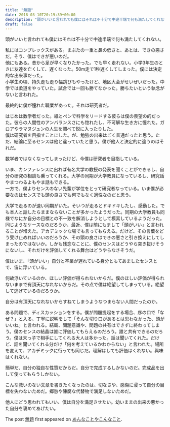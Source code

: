 ```yaml
---
title: "無題"
date: 2018-03-10T20:19:39+00:00
description: "頭がいいと言われても僕にはそれは不十分で中途半端で何も満たしてくれない。 私にはコンプレックスがある。まぶたの一重と鼻の低さと、あとは、できの悪さだ。そう、僕はできが悪いのだ。 他にもある。昔から足が早くなりたかった。で ..."
draft: false
---
```


頭がいいと言われても僕にはそれは不十分で中途半端で何も満たしてくれない。

私にはコンプレックスがある。まぶたの一重と鼻の低さと、あとは、できの悪さだ。そう、僕はできが悪いのだ。  
他にもある。昔から足が早くなりたかった。でも早く走れない。小学3年生のときに友達を亡くして、遅くなった。50m走で1秒遅くしてしまった。僕には決定的な出来事だった。  
小学生の頃、持久走も走り幅跳びもやったけど、地区大会がせいぜいだった。中学では柔道をやっていた。試合では一回も勝てなかった。勝ちたいという執念がないと言われた。

最終的に僕が憧れた職業があった。それは研究者だ。

はじめは数学者だった。紙とペンで科学をリードする彼らは僕の羨望の的だった。彼らの人間性のアンバランスさにも惚れたし、不可解な生き方に憧れた。ガロアやラマヌジュンの人生を調べて悦に入ったりした。  
僕は研究者を目指すことにした。が、勉強の出来はごく普通だったと思う。ただ、結論に至るセンスは他と違っていたと思う。僕が他人と決定的に違うのはそれだ。

数学者ではなくなってしまったけど、今僕は研究者を目指している。

いま、カンファレンスに出れば有名大学の教授の発表を聞くことができるし、自分の研究の相談も乗ってくれる。大学の同期が大学教員になっているし、研究話やまつわるよもやま話もできる。  
一方で、僕よりセンスのない先輩が学位をとって研究者なっている。いま僕が必要なのはセンスでも頭の良さでも何でもなく適性なのだと思う。

大学で走るのが速い同期がいた。そいつが走るとドキドキしたし、感動した。でも本人と話したらままならないことが多かったようだった。同期の大学教員も同様でなにか自分の目標との不一致を解消しようとして模索しているようだった。同じようなケースなのだろうか、最近、僕は前にもまして「頭がいい」と言われることが増えた。アカデミックな場でも言ってもらえる。だけど、その言葉をどう受け止めればいいのだろうか、その頭の良さはできの悪さと引き換えにしてしまったのではないか。しかも残念なことに、僕のセンスはどうやら突き抜けそうにないし、それだけを評価してくれる舞台はどうやらなさそうだ。

僕はいま、「頭がいい」自分と卒業が遅れている身分ともてあましたセンスとで、宙に浮いている。

何故浮いているのか、ほしい評価が得られないからだ。僕のほしい評価が得られないままで有頂天になれないからだ。その点で僕は絶望してしまっている。絶望して逃げているのだろうか。

自分は有頂天になれないからすねてしまうようなつまらない人間だったのか。

ある問題で、ディスカッションをする。僕が問題提起をする場合、序の口で「なぜ？」と入る、丁寧に説明をして「そんな切り口があるとは思わなかった、頭がいいね」と言われる。結局、問題意識や、問題の共有はできずに終わってしまう。僕のセンスの結晶は誰に評価してもらえるのだろう。誰と共有できるのだろう。僕は末っ子で相手にしてくれる大人は多かった。話は聞いてくれた。だけど、話を聞いてくれる分だけ「何を考えているかわからない」と言われた。場所を変えて、アカデミックに行っても同じだ。理解はしても評価はくれない。興味はくれない。

簡単だ、自分の独自な性質だからだ。自分で完成するしかないのだ。完成品を出して使ってもらうしかない。

こんな救いのない文章を書きたくなったのは、切なさや、感傷に浸って自分の目標を失わないためだ。郷愁や陳腐な代替物で満足しないためだ。

他人にどう思われてもいい、僕は自分を満足させたい。幼いままの出来の悪かった自分を褒めてあげたい。

The post [無題](https://blog.cfw4.tokyo/wordpress/784/) first appeared on [あんなことやこんなこと](https://blog.cfw4.tokyo).